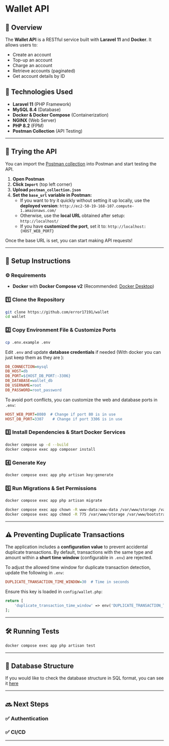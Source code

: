 # Wallet API

## 📌 Overview
The **Wallet API** is a RESTful service built with **Laravel 11** and **Docker**. It allows users to:
- Create an account
- Top-up an account
- Charge an account
- Retrieve accounts (paginated)
- Get account details by ID

## 🚀 Technologies Used
- **Laravel 11** (PHP Framework)
- **MySQL 8.4** (Database)
- **Docker & Docker Compose** (Containerization)
- **NGINX** (Web Server)
- **PHP 8.2** (FPM)
- **Postman Collection** (API Testing)

---

## 🚀 Trying the API

You can import the [Postman collection](postman_collection.json) into Postman and start testing the API.

1. **Open Postman**
2. **Click `Import`** (top left corner)
3. **Upload `postman_collection.json`**
4. **Set the `base_url` variable in Postman:**
   - If you want to try it quickly without setting it up locally, use the **deployed version**: `http://ec2-50-19-168-107.compute-1.amazonaws.com/`
   - Otherwise, use the **local URL** obtained after setup: `http://localhost/`
   - If you have **customized the port**, set it to: `http://localhost:{HOST_WEB_PORT}`

Once the base URL is set, you can start making API requests!

---

## 🔧 Setup Instructions

### ⚙️ Requirements
- **Docker** with **Docker Compose v2** (Recommended: [Docker Desktop](https://www.docker.com/products/docker-desktop/))

### 1️⃣ Clone the Repository

```sh
git clone https://github.com/error17191/wallet
cd wallet
```

### 2️⃣ Copy Environment File & Customize Ports

```sh
cp .env.example .env
```

Edit `.env` and update **database credentials** if needed (With docker you can just keep them as they are ):

```ini
DB_CONNECTION=mysql
DB_HOST=db
DB_PORT=${HOST_DB_PORT:-3306}
DB_DATABASE=wallet_db
DB_USERNAME=root
DB_PASSWORD=root_password
```

To avoid port conflicts, you can customize the web and database ports in `.env`:

```ini
HOST_WEB_PORT=8080  # Change if port 80 is in use
HOST_DB_PORT=3307    # Change if port 3306 is in use
```

### 3️⃣ Install Dependencies & Start Docker Services

```sh
docker compose up -d --build
docker compose exec app composer install
```

### 4️⃣ Generate Key

```sh
docker compose exec app php artisan key:generate
```

### 5️⃣ Run Migrations & Set Permissions

```sh
docker compose exec app php artisan migrate

docker compose exec app chown -R www-data:www-data /var/www/storage /var/www/bootstrap/cache
docker compose exec app chmod -R 775 /var/www/storage /var/www/bootstrap/cache
```

---

## ⚠️ Preventing Duplicate Transactions

The application includes a **configuration value** to prevent accidental duplicate transactions. By default, transactions with the same type and amount within a **short time window** (configurable in `.env`) are rejected.

To adjust the allowed time window for duplicate transaction detection, update the following in `.env`:

```ini
DUPLICATE_TRANSACTION_TIME_WINDOW=30  # Time in seconds
```

Ensure this key is loaded in `config/wallet.php`:

```php
return [
    'duplicate_transaction_time_window' => env('DUPLICATE_TRANSACTION_TIME_WINDOW', 30),
];
```

---

## 🛠 Running Tests

```sh
docker compose exec app php artisan test
```

---

## 📩 Database Structure
If you would like to check the database structure in SQL format, you can see it [here](mysql-schema.sql)

---

## 🔜 Next Steps

### ✅ Authentication

### ✅ CI/CD

---

